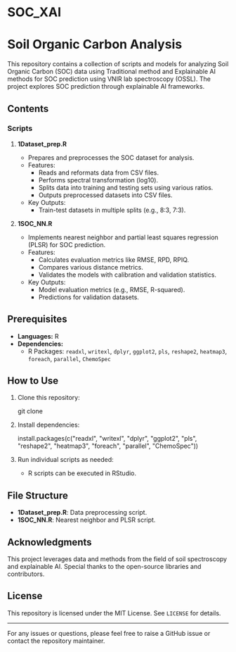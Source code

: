 # SOC_XAI
# Soil Organic Carbon Analysis
This repository contains a collection of scripts and models for analyzing Soil Organic Carbon (SOC) data using Traditional method and Explainable AI methods for SOC prediction using VNIR lab spectroscopy (OSSL). The project explores SOC prediction through explainable AI frameworks.

## Contents

### Scripts

1. **1Dataset\_prep.R**

   - Prepares and preprocesses the SOC dataset for analysis.
   - Features:
     - Reads and reformats data from CSV files.
     - Performs spectral transformation (log10).
     - Splits data into training and testing sets using various ratios.
     - Outputs preprocessed datasets into CSV files.
   - Key Outputs:
     - Train-test datasets in multiple splits (e.g., 8:3, 7:3).

2. **1SOC\_NN.R**

   - Implements nearest neighbor and partial least squares regression (PLSR) for SOC prediction.
   - Features:
     - Calculates evaluation metrics like RMSE, RPD, RPIQ.
     - Compares various distance metrics.
     - Validates the models with calibration and validation statistics.
   - Key Outputs:
     - Model evaluation metrics (e.g., RMSE, R-squared).
     - Predictions for validation datasets.

## Prerequisites

- **Languages:** R
- **Dependencies:**
  - R Packages: `readxl`, `writexl`, `dplyr`, `ggplot2`, `pls`, `reshape2`, `heatmap3`, `foreach`, `parallel`, `ChemoSpec`
  
## How to Use

1. Clone this repository:

   git clone <repository-url>
   
2. Install dependencies:

     install.packages(c("readxl", "writexl", "dplyr", "ggplot2", "pls", "reshape2", "heatmap3", "foreach", "parallel", "ChemoSpec"))
   
3. Run individual scripts as needed:

   - R scripts can be executed in RStudio.
   
## File Structure

- **1Dataset\_prep.R**: Data preprocessing script.
- **1SOC\_NN.R**: Nearest neighbor and PLSR script.


## Acknowledgments

This project leverages data and methods from the field of soil spectroscopy and explainable AI. Special thanks to the open-source libraries and contributors.

## License

This repository is licensed under the MIT License. See `LICENSE` for details.

---

For any issues or questions, please feel free to raise a GitHub issue or contact the repository maintainer.
